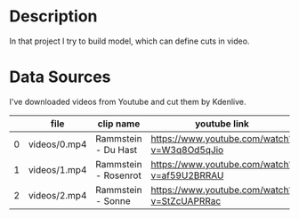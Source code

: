 # Description
In that project I try to build model, which can define cuts in video.


# Data Sources
I've downloaded videos from Youtube and cut them by Kdenlive.

|  | file | clip name | youtube link |
| --- | --- | --- | --- |
| 0 | videos/0.mp4 | Rammstein - Du Hast | https://www.youtube.com/watch?v=W3q8Od5qJio |
| 1 | videos/1.mp4 | Rammstein - Rosenrot | https://www.youtube.com/watch?v=af59U2BRRAU |
| 2 | videos/2.mp4 | Rammstein - Sonne | https://www.youtube.com/watch?v=StZcUAPRRac |
